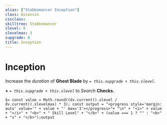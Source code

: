 ```yaml
---
alias: ["Stabbomancer Inception"]
class: Assassin
cssclass: 
skilltree: Stabbomancer
slevel: 0
slevelmax: 3
supgrade: 0
title: Inception
---
```


# Inception
Increase the *duration* of **Ghost Blade** by *`= this.supgrade + this.slevel`*.

**+** *`= this.supgrade + this.slevel`* to *Search* **Checks.**

`$= const value = Math.round((dv.current().slevel / dv.current().slevelmax) * 3); const output = "<progress style='margin: auto' value='" + value + "' max='3'></progress>"+ "\n" + "<i>" + value + "</i>" + "<b>" + " Skill Level" + "</b>" + (value === 1 ? "" : "<b>" + "s" + "</b>");output`